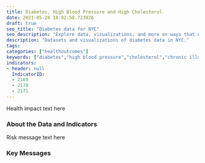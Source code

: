 ```yaml
---
title: Diabetes, High Blood Pressure and High Cholesterol
date: 2021-05-28 18:02:58.723926
draft: true
seo_title: "Diabetes data for NYC"
seo_description: "Explore data, visualizations, and more on ways that environments shape health in New York City's neighborhoods."
description: "Datasets and visualizations of diabetes data in NYC."
tags: 
categories: ["healthoutcomes"]
keywords: ["diabetes","high blood pressure","cholesterol","chronic illness"]
indicators:
- header: null
  IndicatorID:
  - 2169
  - 2170
  - 2171
---
```


Health impact text here

### About the Data and Indicators

Risk message text here

### Key Messages




